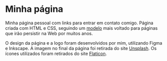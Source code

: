 # Minha página

Minha página pessoal com links para entrar em contato comigo. Página criada com HTML e CSS, seguindo um [modelo](https://jeffhuang.com/designed_to_last/) mais voltado para páginas que irão persistir na Web por muitos anos. 

O design da página e a logo foram desenvolvidos por mim, utilizando Figma e Inkscape. A imagem no final da página foi retirada do site [Unsplash](https://unsplash.com/photos/silver-imac-with-keyboard-and-mouse-n2M2SBQE6Iw). Os ícones utilizados foram retirados do site [Flaticon](https://www.flaticon.com/).